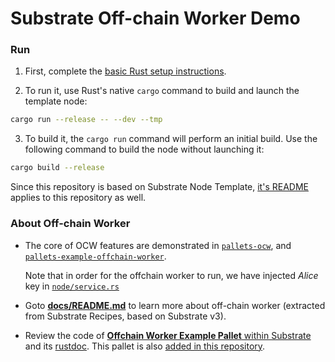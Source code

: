 # Substrate Off-chain Worker Demo

### Run

1. First, complete the [basic Rust setup instructions](./docs/rust-setup.md).

2. To run it, use Rust's native `cargo` command to build and launch the template node:

  ```sh
  cargo run --release -- --dev --tmp
  ```

3. To build it, the `cargo run` command will perform an initial build. Use the following command to
build the node without launching it:

  ```sh
  cargo build --release
  ```

Since this repository is based on Substrate Node Template,
[it's README](https://github.com/substrate-developer-hub/substrate-node-template/blob/v3.0.0%2Bmonthly-2021-10/README.md)
applies to this repository as well.

### About Off-chain Worker

- The core of OCW features are demonstrated in [`pallets-ocw`](./pallets/ocw/src/lib.rs), and
[`pallets-example-offchain-worker`](./pallets/example-offchain-worker/src/lib.rs).

  Note that in order for the offchain worker to run, we have injected *Alice* key in
[`node/service.rs`](node/src/service.rs#L93-L104)

- Goto [**docs/README.md**](docs/README.md) to learn more about off-chain worker (extracted from Substrate
  Recipes, based on Substrate v3).

- Review the code of [**Offchain Worker Example Pallet** within Substrate](https://paritytech.github.io/substrate/latest/src/pallet_example_offchain_worker/lib.rs.html#18-709)
  and its [rustdoc](https://paritytech.github.io/substrate/latest/pallet_example_offchain_worker/).
  This pallet is also [added in this repository](pallets/example-offchain-worker).
